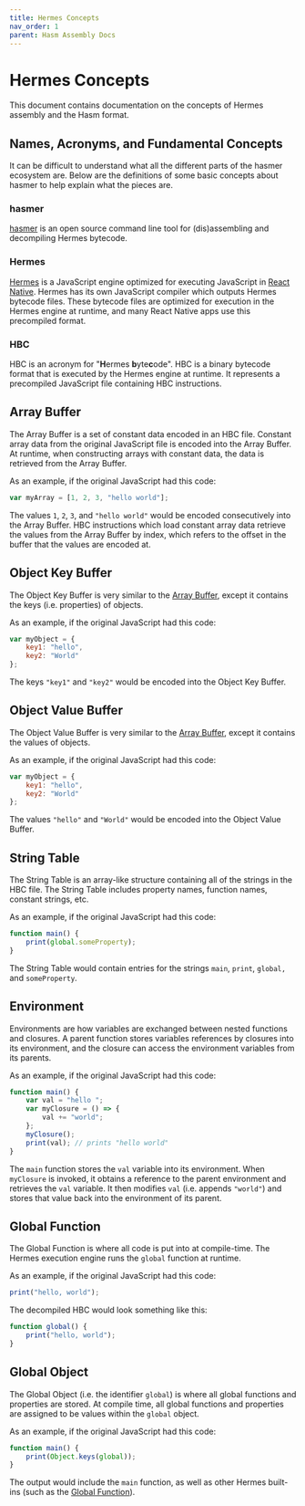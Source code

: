 ```yaml
---
title: Hermes Concepts
nav_order: 1
parent: Hasm Assembly Docs
---
```


# Hermes Concepts

This document contains documentation on the concepts of Hermes assembly and the Hasm format.

## Names, Acronyms, and Fundamental Concepts

It can be difficult to understand what all the different parts of the hasmer ecosystem are.
Below are the definitions of some basic concepts about hasmer to help explain what the pieces are.

### hasmer
[hasmer](https://lucasbaizer2.github.io/hasmer) is an open source command line tool for (dis)assembling and decompiling Hermes bytecode. 

### Hermes
[Hermes](https://github.com/facebook/hermes) is a JavaScript engine optimized for executing JavaScript in [React Native](https://reactnative.dev). Hermes has its own JavaScript compiler which outputs Hermes bytecode files. These bytecode files are optimized for execution in the Hermes engine at runtime, and many React Native apps use this precompiled format.

### HBC
HBC is an acronym for "**H**ermes **b**yte**c**ode". HBC is a binary bytecode format that is executed by the Hermes engine at runtime. It represents a precompiled JavaScript file containing HBC instructions.

## Array Buffer

The Array Buffer is a set of constant data encoded in an HBC file.
Constant array data from the original JavaScript file is encoded into the Array Buffer.
At runtime, when constructing arrays with constant data, the data is retrieved from the Array Buffer.

As an example, if the original JavaScript had this code:
```js
var myArray = [1, 2, 3, "hello world"];
```
The values `1`, `2`, `3`, and `"hello world"` would be encoded consecutively into the Array Buffer. HBC instructions which load constant array data retrieve the values from the Array Buffer by index, which refers to the offset in the buffer that the values are encoded at.

## Object Key Buffer

The Object Key Buffer is very similar to the [Array Buffer](#array-buffer),
except it contains the keys (i.e. properties) of objects.

As an example, if the original JavaScript had this code:
```js
var myObject = {
    key1: "hello",
    key2: "World"
};
```
The keys `"key1"` and `"key2"` would be encoded into the Object Key Buffer.

## Object Value Buffer

The Object Value Buffer is very similar to the [Array Buffer](#array-buffer),
except it contains the values of objects.

As an example, if the original JavaScript had this code:
```js
var myObject = {
    key1: "hello",
    key2: "World"
};
```
The values `"hello"` and `"World"` would be encoded into the Object Value Buffer.

## String Table

The String Table is an array-like structure containing all of the strings in the HBC file.
The String Table includes property names, function names, constant strings, etc.

As an example, if the original JavaScript had this code:
```js
function main() {
    print(global.someProperty);
}
```
The String Table would contain entries for the strings `main`, `print`, `global,` and `someProperty`.

## Environment

Environments are how variables are exchanged between nested functions and closures.
A parent function stores variables references by closures into its environment,
and the closure can access the environment variables from its parents.

As an example, if the original JavaScript had this code:
```js
function main() {
    var val = "hello ";
    var myClosure = () => {
        val += "world";
    };
    myClosure();
    print(val); // prints "hello world"
}
```
The `main` function stores the `val` variable into its environment.
When `myClosure` is invoked, it obtains a reference to the parent environment
and retrieves the `val` variable. It then modifies `val` (i.e. appends `"world"`)
and stores that value back into the environment of its parent.

## Global Function

The Global Function is where all code is put into at compile-time.
The Hermes execution engine runs the `global` function at runtime.

As an example, if the original JavaScript had this code:
```js
print("hello, world");
```
The decompiled HBC would look something like this:
```js
function global() {
    print("hello, world");
}
```

## Global Object

The Global Object (i.e. the identifier `global`) is where all global functions and properties are stored.
At compile time, all global functions and properties are assigned to be values within the
`global` object. 

As an example, if the original JavaScript had this code:
```js
function main() {
    print(Object.keys(global));
}
```
The output would include the `main` function, as well as other Hermes built-ins
(such as the [Global Function](#global-function)).
